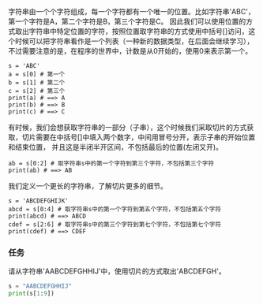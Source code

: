 字符串由一个个字符组成，每一个字符都有一个唯一的位置。比如字符串'ABC'，第一个字符是A，第二个字符是B，第三个字符是C。
因此我们可以使用位置的方式取出字符串中特定位置的字符，按照位置取字符串的方式使用中括号[]访问，这个时候可以把字符串看作是一个列表（一种新的数据类型，在后面会继续学习），不过需要注意的是，在程序的世界中，计数是从0开始的，使用0来表示第一个。
```
s = 'ABC'
a = s[0] # 第一个
b = s[1] # 第二个
c = s[2] # 第三个
print(a) # ==> A
print(b) # ==> B
print(c) # ==> C
```

有时候，我们会想获取字符串的一部分（子串），这个时候我们采取切片的方式获取，切片需要在中括号[]中填入两个数字，中间用冒号分开，表示子串的开始位置和结束位置，
并且这是半闭半开区间，不包括最后的位置(左闭又开)。
```
ab = s[0:2] # 取字符串s中的第一个字符到第三个字符，不包括第三个字符
print(ab) # ==> AB
```

我们定义一个更长的字符串，了解切片更多的细节。
```
s = 'ABCDEFGHIJK'
abcd = s[0:4] # 取字符串s中的第一个字符到第五个字符，不包括第五个字符
print(abcd) # ==> ABCD
cdef = s[2:6] # 取字符串s中的第三个字符到第七个字符，不包括第七个字符
print(cdef) # ==> CDEF
```

### 任务
请从字符串'AABCDEFGHHIJ'中，使用切片的方式取出'ABCDEFGH'。
```python
s = "AABCDEFGHHIJ"
print(s[1:9])
```